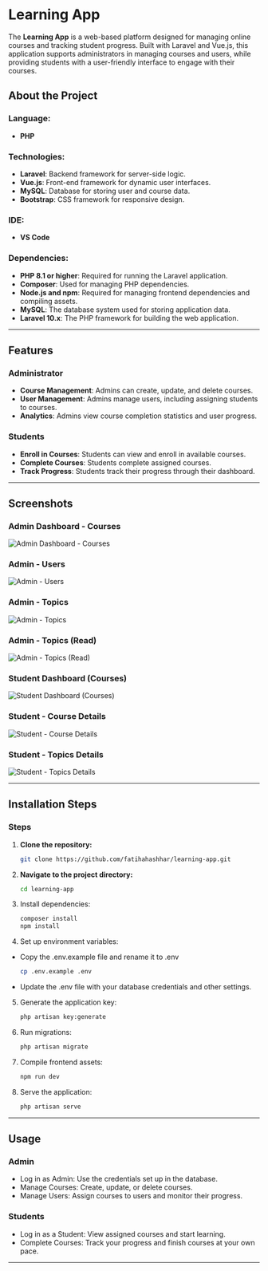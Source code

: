# Learning App

The **Learning App** is a web-based platform designed for managing online courses and tracking student progress. Built with Laravel and Vue.js, this application supports administrators in managing courses and users, while providing students with a user-friendly interface to engage with their courses.

## About the Project

### Language:
- **PHP**

### Technologies:
- **Laravel**: Backend framework for server-side logic.
- **Vue.js**: Front-end framework for dynamic user interfaces.
- **MySQL**: Database for storing user and course data.
- **Bootstrap**: CSS framework for responsive design.

### IDE:
- **VS Code**

### Dependencies:
- **PHP 8.1 or higher**: Required for running the Laravel application.
- **Composer**: Used for managing PHP dependencies.
- **Node.js and npm**: Required for managing frontend dependencies and compiling assets.
- **MySQL**: The database system used for storing application data.
- **Laravel 10.x**: The PHP framework for building the web application.

---

## Features

### Administrator
- **Course Management**: Admins can create, update, and delete courses.
- **User Management**: Admins manage users, including assigning students to courses.
- **Analytics**: Admins view course completion statistics and user progress.

### Students
- **Enroll in Courses**: Students can view and enroll in available courses.
- **Complete Courses**: Students complete assigned courses.
- **Track Progress**: Students track their progress through their dashboard.

---

## Screenshots

### Admin Dashboard - Courses
![Admin Dashboard - Courses](public/images/admin-courses-image.png)

### Admin - Users
![Admin - Users](public/images/admin-users-image.png)

### Admin - Topics
![Admin - Topics](public/images/admin-topics-image.png)

### Admin - Topics (Read)
![Admin - Topics (Read)](public/images/admin-topics-read-image.png)

### Student Dashboard (Courses)
![Student Dashboard (Courses)](public/images/student-courses-image.png)

### Student - Course Details 
![Student - Course Details](public/images/student-course-detail-image.png)

### Student - Topics Details
![Student - Topics Details](public/images/student-topic-detail-image.png)

---

## Installation Steps

### Steps
1. **Clone the repository:**
   ```bash
   git clone https://github.com/fatihahashhar/learning-app.git

2. **Navigate to the project directory:**
   ```bash
   cd learning-app

3. Install dependencies:
   ```bash
   composer install
   npm install

4. Set up environment variables:
- Copy the .env.example file and rename it to .env
   ```bash
   cp .env.example .env
- Update the .env file with your database credentials and other settings.

5. Generate the application key:
   ```bash
   php artisan key:generate

6. Run migrations:
   ```bash
   php artisan migrate

7. Compile frontend assets:
   ```bash
   npm run dev

8. Serve the application:
   ```bash
   php artisan serve

---

## Usage

### Admin
- Log in as Admin: Use the credentials set up in the database.
- Manage Courses: Create, update, or delete courses.
- Manage Users: Assign courses to users and monitor their progress.

### Students
- Log in as a Student: View assigned courses and start learning.
- Complete Courses: Track your progress and finish courses at your own pace.

---